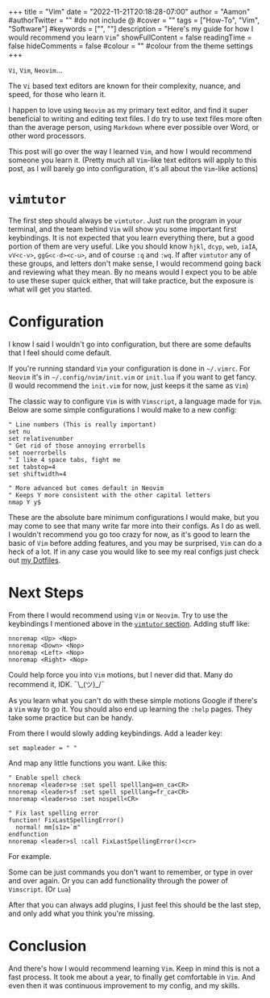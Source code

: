 +++
title = "Vim"
date = "2022-11-21T20:18:28-07:00"
author = "Aamon"
#authorTwitter = "" #do not include @
#cover = ""
tags = ["How-To", "Vim", "Software"]
#keywords = ["", ""]
description = "Here's my guide for how I would recommend you learn `Vim`"
showFullContent = false
readingTime = false
hideComments = false
#colour = "" #colour from the theme settings
+++

`Vi`, `Vim`, `Neovim`...

The `Vi` based text editors are known for their complexity, nuance, and speed, for those who learn it.

I happen to love using `Neovim` as my primary text editor, and find it super beneficial to writing and editing text files.
I do try to use text files more often than the average person, using `Markdown` where ever possible over Word, or other word processors.

This post will go over the way I learned `Vim`, and how I would recommend someone you learn it.
(Pretty much all `Vim`-like text editors will apply to this post, as I will barely go into configuration, it's all about the `Vim`-like actions)

# `vimtutor`

The first step should always be `vimtutor`.
Just run the program in your terminal, and the team behind `Vim` will show you some important first keybindings.
It is not expected that you learn everything there, but a good portion of them are very useful.
Like you should know `hjkl`, `dcyp`, `web`, `iaIA`, `vV<c-v>`, `ggG<c-d><c-u>`, and of course `:q` and `:wq`.
If after `vimtutor` any of these groups, and letters don't make sense, I would recommend going back and reviewing what they mean.
By no means would I expect you to be able to use these super quick either, that will take practice, but the exposure is what will get you started.

# Configuration

I know I said I wouldn't go into configuration, but there are some defaults that I feel should come default.

If you're running standard `Vim` your configuration is done in `~/.vimrc`.
For `Neovim` it's in `~/.config/nvim/init.vim` or `init.lua` if you want to get fancy.
(I would recommend the `init.vim` for now, just keeps it the same as `Vim`)

The classic way to configure `Vim` is with `Vimscript`, a language made for `Vim`.
Below are some simple configurations I would make to a new config:

```vimscript
" Line numbers (This is really important)
set nu
set relativenumber
" Get rid of those annoying errorbells
set noerrorbells
" I like 4 space tabs, fight me
set tabstop=4
set shiftwidth=4

" More advanced but comes default in Neovim
" Keeps Y more consistent with the other capital letters
nmap Y y$
```

These are the absolute bare minimum configurations I would make, but you may come to see that many write far more into their configs.
As I do as well.
I wouldn't recommend you go too crazy for now, as it's good to learn the basic of `Vim` before adding features, and you may be surprised, `Vim` can do a heck of a lot.
If in any case you would like to see my real configs just check out [my Dotfiles](https://github.com/Aamon-Magnusson/Dotfiles/tree/main/nvim).

# Next Steps

From there I would recommend using `Vim` or `Neovim`.
Try to use the keybindings I mentioned above in the [`vimtutor` section](#vimtutor).
Adding stuff like:

```vimscript
nnoremap <Up> <Nop>
nnoremap <Down> <Nop>
nnoremap <Left> <Nop>
nnoremap <Right> <Nop>
```

Could help force you into `Vim` motions, but I never did that.
Many do recommend it, IDK.
¯\\\_(ツ)\_/¯

As you learn what you can't do with these simple motions Google if there's a `Vim` way to go it.
You should also end up learning the `:help` pages.
They take some practice but can be handy.

From there I would slowly adding keybindings.
Add a leader key:

```vimscript
set mapleader = " "
```

And map any little functions you want.
Like this:

```vimscript
" Enable spell check
nnoremap <leader>se :set spell spelllang=en_ca<CR>
nnoremap <leader>sf :set spell spelllang=fr_ca<CR>
nnoremap <leader>so :set nospell<CR>

" Fix last spelling error
function! FixLastSpellingError()
  normal! mm[s1z=`m"
endfunction
nnoremap <leader>sl :call FixLastSpellingError()<cr>
```

For example.

Some can be just commands you don't want to remember, or type in over and over again.
Or you can add functionality through the power of `Vimscript`.
(Or `Lua`)

After that you can always add plugins, I just feel this should be the last step, and only add what you think you're missing.

# Conclusion

And there's how I would recommend learning `Vim`.
Keep in mind this is not a fast process.
It took me about a year, to finally get comfortable in `Vim`.
And even then it was continuous improvement to my config, and my skills.
